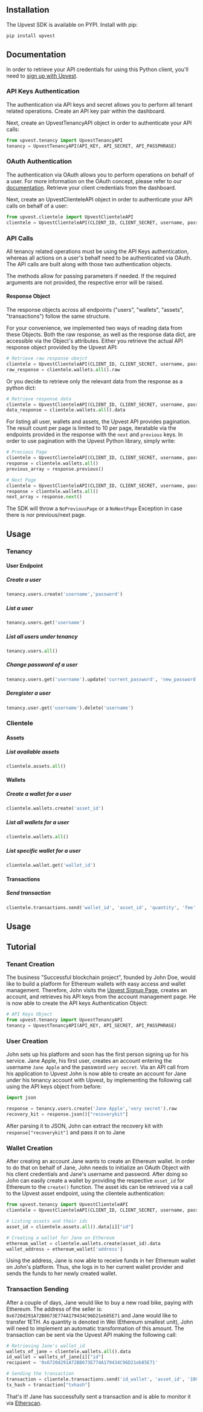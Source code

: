Installation
------
The Upvest SDK is available on PYPI. Install with pip:
```python
pip install upvest
```

Documentation
------
In order to retrieve your API credentials for using this Python client, you'll need to [sign up with Upvest](https://login.upvest.co/sign-up).

### API Keys Authentication
The authentication via API keys and secret allows you to perform all tenant related operations.
Create an API key pair within the dashboard.

Next, create an UpvestTenancyAPI object in order to authenticate your API calls:
```python
from upvest.tenancy import UpvestTenancyAPI
tenancy = UpvestTenancyAPI(API_KEY, API_SECRET, API_PASSPHRASE)
```

### OAuth Authentication
The authentication via OAuth allows you to perform operations on behalf of a user.
For more information on the OAuth concept, please refer to our [documentation](https://doc.upvest.co/docs/oauth2-authentication).
Retrieve your client credentials from the dashboard.

Next, create an UpvestClienteleAPI object in order to authenticate your API calls on behalf of a user:
```python
from upvest.clientele import UpvestClienteleAPI
clientele = UpvestClienteleAPI(CLIENT_ID, CLIENT_SECRET, username, password)
```

### API Calls
All tenancy related operations must be using the API Keys authentication, whereas all actions on a user's behalf need to be authenticated via OAuth. The API calls are built along with those two authentication objects.

The methods allow for passing parameters if needed. If the required arguments are not provided, the respective error will be raised.

#### Response Object
The response objects across all endpoints ("users", "wallets", "assets", "transactions") follow the same structure.

For your convenience, we implemented two ways of reading data from these Objects. Both the raw response, as well as the response data dict, are accessible via the Object's attributes.
Either you retrieve the actual API response object provided by the Upvest API:
```python
# Retrieve raw response obejct
clientele = UpvestClienteleAPI(CLIENT_ID, CLIENT_SECRET, username, password)
raw_response = clientele.wallets.all().raw
```
Or you decide to retrieve only the relevant data from the response as a python dict:
```python
# Retrieve response data
clientele = UpvestClienteleAPI(CLIENT_ID, CLIENT_SECRET, username, password)
data_response = clientele.wallets.all().data
```
For listing all user, wallets and assets, the Upvest API provides pagination. The result count per page is limited to 10 per page, iteratable via the endpoints provided in the response with the ```next``` and ```previous``` keys. In order to use pagination with the Upvest Python library, simply write:
```python
# Previous Page
clientele = UpvestClienteleAPI(CLIENT_ID, CLIENT_SECRET, username, password)
response = clientele.wallets.all()
previous_array = response.previous()

# Next Page
clientele = UpvestClienteleAPI(CLIENT_ID, CLIENT_SECRET, username, password)
response = clientele.wallets.all()
next_array = response.next()
```
The SDK will throw a ```NoPreviousPage``` or a ```NoNextPage``` Exception in case there is nor previous/next page.

Usage
------
### Tenancy
#### User Endpoint
##### Create a user
```python
tenancy.users.create('username','password')
```
##### List a user
```python
tenancy.users.get('username')
```
##### List all users under tenancy
```python
tenancy.users.all()
```
##### Change password of a user
```python
tenancy.users.get('username').update('current_password', 'new_password')
```
##### Deregister a user
```python
tenancy.user.get('username').delete('username')
```

### Clientele
#### Assets
##### List available assets
```python
clientele.assets.all()
```

#### Wallets
##### Create a wallet for a user
```python
clientele.wallets.create('asset_id')
```
##### List all wallets for a user
```python
clientele.wallets.all()
```
##### List specific wallet for a user
```python
clientele.wallet.get('wallet_id')
```

#### Transactions
##### Send transaction
```python
clientele.transactions.send('wallet_id', 'asset_id', 'quantity', 'fee', 'recipient')
```

Usage
------
## Tutorial
### Tenant Creation
The business "Successful blockchain project", founded by John Doe, would like to build a platform for Ethereum wallets with easy access and wallet management. Therefore, John visits the [Upvest Signup Page](https://login.upvest.co/sign-up), creates an account, and retrieves his API keys from the account management page. He is now able to create the API keys Authentication Object:
```python
# API Keys Object
from upvest.tenancy import UpvestTenancyAPI
tenancy = UpvestTenancyAPI(API_KEY, API_SECRET, API_PASSPHRASE)
```

### User Creation
John sets up his platform and soon has the first person signing up for his service. Jane Apple, his first user, creates an account entering the username `Jane Apple` and the password `very secret`. Via an API call from his application to Upvest John is now able to create an account for Jane under his tenancy account with Upvest, by implementing the following call using the API keys object from before:
```python
import json

response = tenancy.users.create('Jane Apple','very secret').raw
recovery_kit = response.json()["recoverykit"]
```
After parsing it to JSON, John can extract the recovery kit with `response["recoverykit"]` and pass it on to Jane

### Wallet Creation
After creating an account Jane wants to create an Ethereum wallet. In order to do that on behalf of Jane, John needs to initialize an OAuth Object with his client credentials and Jane's username and password. After doing so John can easily create a wallet by providing the respective `asset_id` for Ethereum to the `create()` function. The asset ids can be retrieved via a call to the Upvest asset endpoint, using the clientele authentication:
```python
from upvest.tenancy import UpvestClienteleAPI
clientele = UpvestClienteleAPI(CLIENT_ID, CLIENT_SECRET, username, password)

# Listing assets and their ids
asset_id = clientele.assets.all().data[i]["id"]

# Creating a wallet for Jane on Ethereum
ethereum_wallet = clientele.wallets.create(asset_id).data
wallet_address = ethereum_wallet['address']
```
Using the address, Jane is now able to receive funds in her Ethereum wallet on John's platform. Thus, she logs in to her current wallet provider and sends the funds to her newly created wallet.

### Transaction Sending
After a couple of days, Jane would like to buy a new road bike, paying with Ethereum. The address of the seller is: `0x6720d291A72B8673E774A179434C96D21eb85E71` and Jane would like to transfer 1ETH. As quantity is denoted in Wei (Ethereum smallest unit), John will need to implement an automatic transformation of this amount. The transaction can be sent via the Upvest API making the following call:
```python
# Retrieving Jane's wallet_id
wallets_of_jane = clientele.wallets.all().data
id_wallet = wallets_of_jane[i]["id"]
recipient = '0x6720d291A72B8673E774A179434C96D21eb85E71'

# Sending the transaction
transaction = clientele.transactions.send('id_wallet', 'asset_id', '1000000000000000000', '4000000000', 'recipient').data
tx_hash = transaction["txhash"]
```

That's it! Jane has successfully sent a transaction and is able to monitor it via [Etherscan](https://etherscan.io).


